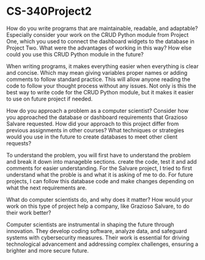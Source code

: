 # CS-340Project2
How do you write programs that are maintainable, readable, and adaptable? Especially consider your work on the CRUD Python module from Project One, which you used to connect the dashboard widgets to the database in Project Two. What were the advantages of working in this way? How else could you use this CRUD Python module in the future?

When writing programs, it makes everything easier when everything is clear and concise. Which may mean giving variables proper names or adding comments to follow standard practice. This will allow anyone reading the code to follow your thought process without any issues. Not only is this the best way to write code for the CRUD Python module, but it makes it easier to use on future project if needed. 

How do you approach a problem as a computer scientist? Consider how you approached the database or dashboard requirements that Grazioso Salvare requested. How did your approach to this project differ from previous assignments in other courses? What techniques or strategies would you use in the future to create databases to meet other client requests?

To understand the problem, you will first have to understand the problem and break it down into manageble sections. create the code, test it and add comments for easier understanding. For the Salvare project, I tried to first understand what the proble is and what it is asking of me to do. For future projects, I can follow this database code and make changes depending on what the next requirements are.

What do computer scientists do, and why does it matter? How would your work on this type of project help a company, like Grazioso Salvare, to do their work better?

Computer scientists are instrumental in shaping the future through innovation. They develop coding software, analyze data, and safeguard systems with cybersecurity measures. Their work is essential for driving technological advancement and addressing complex challenges, ensuring a brighter and more secure future.
